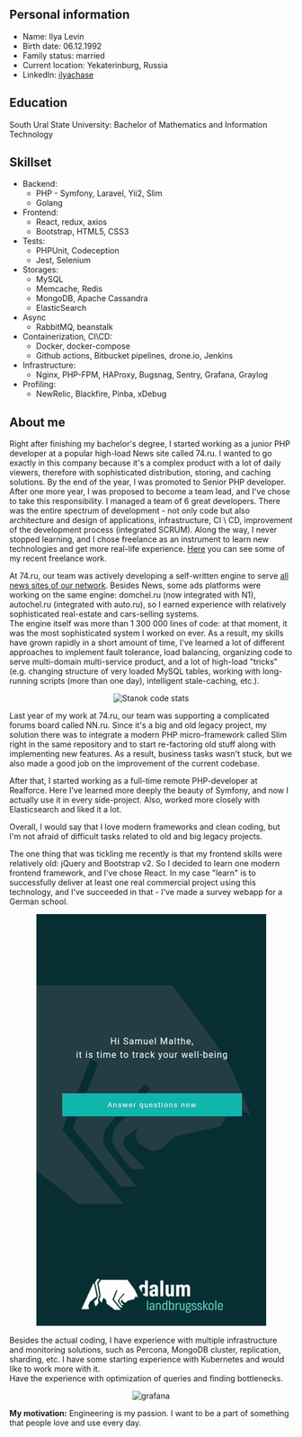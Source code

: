 ## Personal information
  
- Name: Ilya Levin
- Birth date: 06.12.1992  
- Family status: married  
- Current location: Yekaterinburg, Russia
- LinkedIn: [ilyachase](https://www.linkedin.com/in/ilyachase/)
  
## Education  
South Ural State University: Bachelor of Mathematics and Information Technology
  
## Skillset  
- Backend:
	- PHP - Symfony, Laravel, Yii2, Slim
	- Golang
- Frontend:
	- React, redux, axios
	- Bootstrap, HTML5, CSS3
- Tests:
	- PHPUnit, Codeception
	- Jest, Selenium
- Storages:
	- MySQL
	- Memcache, Redis
	- MongoDB, Apache Cassandra
 	- ElasticSearch
- Async
	- RabbitMQ, beanstalk
- Containerization, CI\CD:
	- Docker, docker-compose
	- Github actions, Bitbucket pipelines, drone.io, Jenkins
- Infrastructure:
	- Nginx, PHP-FPM, HAProxy, Bugsnag, Sentry, Grafana, Graylog
- Profiling:
	- NewRelic, Blackfire, Pinba, xDebug

## About me
Right after finishing my bachelor's degree, I started working as a junior PHP developer at a popular high-load News site called 74.ru.
I wanted to go exactly in this company because it's a complex product with a lot of daily viewers, therefore with sophisticated distribution, storing, and caching solutions.
By the end of the year, I was promoted to Senior PHP developer. After one more year, I was proposed to become a team lead, and I've chose to take this responsibility.
I managed a team of 6 great developers.
There was the entire spectrum of development - not only code but also architecture and design of applications, infrastructure, CI \ CD, improvement of the development process (integrated SCRUM).
Along the way, I never stopped learning, and I chose freelance as an instrument to learn new technologies and get more real-life experience.
[Here](https://www.upwork.com/freelancers/~012c6b4205549a7dc4) you can see some of my recent freelance work.  

At 74.ru, our team was actively developing a self-written engine to serve [all news sites of our network](https://rugion.ru/stat/).
Besides News, some ads platforms were working on the same engine: domchel.ru (now integrated with N1), autochel.ru (integrated with auto.ru), so I earned experience with relatively sophisticated real-estate and cars-selling systems.   
The engine itself was more than 1 300 000 lines of code: at that moment, it was the most sophisticated system I worked on ever.
As a result, my skills have grown rapidly in a short amount of time, I've learned a lot of different approaches to implement fault tolerance, load balancing, organizing code to serve multi-domain multi-service product, and a lot of high-load "tricks" (e.g. changing structure of very loaded MySQL tables, working with long-running scripts (more than one day), intelligent stale-caching, etc.).  

<p align="center">  
  <img src="https://github.com/ilyachase/curriculum_vitae/blob/master/img/stanok_code_stats.jpg?raw=true" alt="Stanok code stats"/>  
</p>

Last year of my work at 74.ru, our team was supporting a complicated forums board called NN.ru.
Since it's a big and old legacy project, my solution there was to integrate a modern PHP micro-framework called Slim right in the same repository and to start re-factoring old stuff along with implementing new features.
As a result, business tasks wasn't stuck, but we also made a good job on the improvement of the current codebase.

After that, I started working as a full-time remote PHP-developer at Realforce.
Here I've learned more deeply the beauty of Symfony, and now I actually use it in every side-project.
Also, worked more closely with Elasticsearch and liked it a lot.

Overall, I would say that I love modern frameworks and clean coding, but I'm not afraid of difficult tasks related to old and big legacy projects.

The one thing that was tickling me recently is that my frontend skills were relatively old: jQuery and Bootstrap v2.
So I decided to learn one modern frontend framework, and I've chose React.
In my case "learn" is to successfully deliver at least one real commercial project using this technology, and I've succeeded in that - I've made a survey webapp for a German school.

<p align="center">  
  <img src="https://github.com/ilyachase/curriculum_vitae/blob/master/img/dalum.gif?raw=true" alt="React example" />  
</p>
  
Besides the actual coding, I have experience with multiple infrastructure and monitoring solutions, such as Percona, MongoDB cluster, replication, sharding, etc.
I have some starting experience with Kubernetes and would like to work more with it.  
Have the experience with optimization of queries and finding bottlenecks.
  
<p align="center">  
  <img src="https://github.com/ilyachase/curriculum_vitae/blob/master/img/grafana.png?raw=true" alt="grafana" />  
</p>  
  
**My motivation:** Engineering is my passion. I want to be a part of something that people love and use every day.

